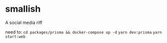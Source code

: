 # smallish

A social media riff

need to:
`cd packages/prisma && docker-compose up -d`
`yarn dev:prisma`
`yarn start:web`
